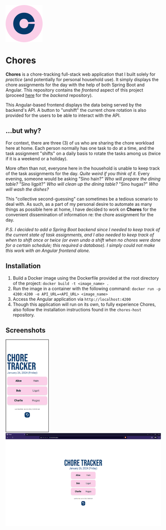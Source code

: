 <img title="Logo" alt="Logo" src="/screenshots/Chores-Logo.png">

# Chores
**Chores** is a chore-tracking full-stack web application that I built solely for *practice* (and potentially for personal household use). It simply displays the chore assignments for the day with the help of both Spring Boot and Angular. This repository contains the *frontend* aspect of this project (proceed [here](https://www.github.com/su0h/chores-host) for the *backend* repository).

This Angular-based frontend displays the data being served by the backend's API. A button to "unshift" the current chore rotation is also provided for the users to be able to interact with the API.

## ...but why?
For context, there are three (3) of us who are sharing the chore workload here at home. Each person normally has one task to do at a time, and the task assignment "shifts" on a daily basis to rotate the tasks among us (twice if it is a weekend or a holiday). 

More often than not, everyone here in the household is unable to keep track of the task assignments for the day. *Quite weird if you think of it.* Every evening, someone would be asking "Sino hain?" *Who will prepare the dining table?* "Sino ligpit?" *Who will clean up the dining table?* "Sino hugas?" *Who will wash the dishes?*

This "collective second-guessing" can sometimes be a tedious scenario to deal with. As such, as a part of my personal desire to automate as many things as possible here at home, I have decided to work on **Chores** for the convenient dissemination of information re: the chore assignment for the day.

*P.S. I decided to add a Spring Boot backend since I needed to keep track of the current state of task assignments, and I also needed to keep track of when to shift once or twice (or even undo a shift when no chores were done for a certain schedule; this required a database). I simply could not make this work with an Angular frontend alone.*

## Installation
1. Build a Docker image using the Dockerfile provided at the root directory of the project: `docker build -t <image_name> .`
2. Run the image in a container with the following command: `docker run -p 4200:4200 -e API_URL=<API_URL> <image_name>`
3. Access the Angular application via `http://localhost:4200`
4. Though this application will run on its own, to fully experience Chores, also follow the installation instructions found in the `chores-host` repository.

## Screenshots
<img title="Mobile View" alt="Mobile View" src="/screenshots/mobile-view.png" height="300px">
<img title="Desktop View" alt="Desktop View" src="/screenshots/desktop-view.png" height="300px">